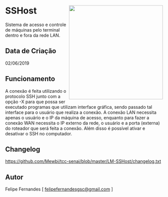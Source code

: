 # SSHost <img src='https://i.imgur.com/ALEMe7m.png' align='right' height='300'>
Sistema de acesso e controle de máquinas pelo terminal dentro e fora da rede LAN.

## Data de Criação
02/06/2019

## Funcionamento
A conexão é feita  utilizando o protocolo  SSH junto com a opção -X para que possa ser 
executado programas que  utilizam interface  gráfica, sendo passado tal interface para
o usuário que realiza a conexão. A conexão LAN necessita apenas o usuário e o IP da 
máquina de acesso, enquanto para fazer a conexão WAN necessita o IP externo da rede, 
o usuário e a porta (externa) do roteador que será feita  a conexão. Além disso é 
possível ativar e desativar o SSH no computador.

## Changelog
https://github.com/Mewbi/tcc-senai/blob/master/LM-SSHost/changelog.txt

## Autor
Felipe Fernandes [ felipefernandesgsc@gmail.com ]
